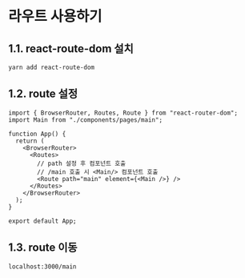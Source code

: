 # 라우트 사용하기

## 1.1. react-route-dom 설치

```
yarn add react-route-dom
```

## 1.2. route 설정

```
import { BrowserRouter, Routes, Route } from "react-router-dom";
import Main from "./components/pages/main";

function App() {
  return (
    <BrowserRouter>
      <Routes>
        // path 설정 후 컴포넌트 호출
        // /main 호출 시 <Main/> 컴포넌트 호출
        <Route path="main" element={<Main />} />
      </Routes>
    </BrowserRouter>
  );
}

export default App;
```

## 1.3. route 이동

```
localhost:3000/main
```

